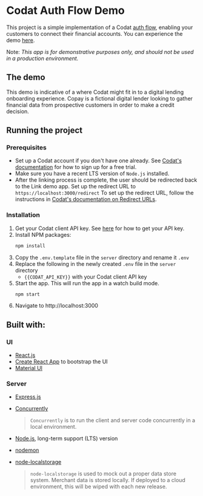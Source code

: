 # Codat Auth Flow Demo

This project is a simple implementation of a Codat [auth flow](https://docs.codat.io/docs/auth-flow), enabling your customers to connect their financial accounts. You can experience the demo [here](https://codat-dev-link-demo.azurewebsites.net/home).

Note: _This app is for demonstrative purposes only, and should not be used in a production environment._

## The demo

This demo is indicative of a where Codat might fit in to a digital lending onboarding experience. Copay is a fictional digital lender looking to gather financial data from prospective customers in order to make a credit decision.

## Running the project

### Prerequisites
* Set up a Codat account if you don't have one already. See [Codat's documentation](https://docs.codat.io/docs/your-first-call-to-the-api-using-api-explorer#find-your-api-key) for how to sign up for a free trial.
* Make sure you have a recent LTS version of `Node.js` installed.
* After the linking process is complete, the user should be redirected back to the Link demo app. Set up the redirect URL to `https://localhost:3000/redirect` To set up the redirect URL, follow the instructions in [Codat's documentation on Redirect URLs](https://docs.codat.io/docs/redirect-urls).

### Installation
1. Get your Codat client API key. See [here](https://docs.codat.io/docs/your-first-call-to-the-api-using-api-explorer#find-your-api-key) for how to get your API key.
2. Install NPM packages:
   ```sh
   npm install
   ```
4. Copy the `.env.template` file in the `server` directory and rename it `.env`
3. Replace the following in the newly created `.env` file in the `server` directory
   - `{{CODAT_API_KEY}}` with your Codat client API key
4. Start the app. This will run the app in a watch build mode.
   ```sh
   npm start
   ```
5. Navigate to http://localhost:3000

## Built with:

### UI
* [React.js](https://reactjs.org/)
* [Create React App](https://create-react-app.dev/) to bootstrap the UI
* [Material UI](https://mui.com/)

### Server
* [Express.js](https://expressjs.com/)
* [Concurrently](https://www.npmjs.com/package/concurrently)

  >`Concurrently` is to run the client and server code concurrently in a local environment.
* [Node.js](https://nodejs.org/en/), long-term support (LTS) version
* [nodemon](https://www.npmjs.com/package/nodemon)
* [node-localstorage](https://www.npmjs.com/package/node-localstorage)
  >`node-localstorage` is used to mock out a proper data store system. Merchant data is stored locally. If deployed to a cloud environment, this will be wiped with each new release.
